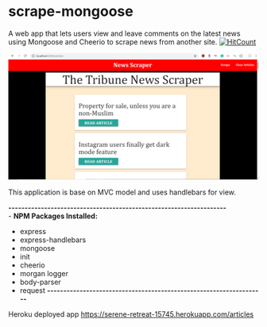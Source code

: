 # scrape-mongoose
A web app that lets users view and leave comments on the latest news using Mongoose and Cheerio to scrape news from another site.
[![HitCount](http://hits.dwyl.io/anumasif1/scrape-mongoose.svg)](http://hits.dwyl.io/anumasif1/scrape-mongoose)

![News Scrapper Display](public\display.png)

This application is base on MVC model and uses handlebars for view.

**-------------------------------------------------------------------**\
        -
**NPM Packages Installed:**
* express
* express-handlebars
* mongoose
* init
* cheerio
* morgan logger
* body-parser
* request
**-------------------------------------------------------------------**

Heroku deployed app https://serene-retreat-15745.herokuapp.com/articles
